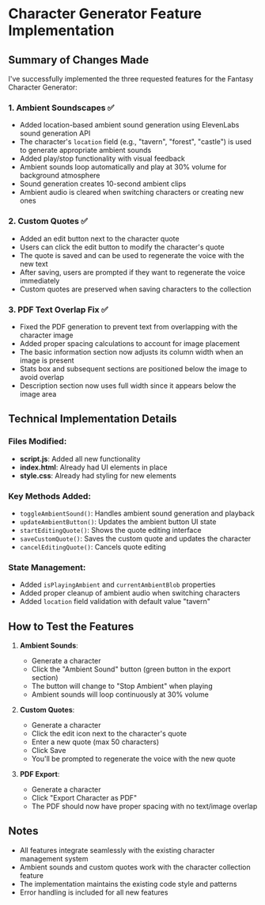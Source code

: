 # Character Generator Feature Implementation

## Summary of Changes Made

I've successfully implemented the three requested features for the Fantasy Character Generator:

### 1. **Ambient Soundscapes** ✅
- Added location-based ambient sound generation using ElevenLabs sound generation API
- The character's `location` field (e.g., "tavern", "forest", "castle") is used to generate appropriate ambient sounds
- Added play/stop functionality with visual feedback
- Ambient sounds loop automatically and play at 30% volume for background atmosphere
- Sound generation creates 10-second ambient clips
- Ambient audio is cleared when switching characters or creating new ones

### 2. **Custom Quotes** ✅
- Added an edit button next to the character quote
- Users can click the edit button to modify the character's quote
- The quote is saved and can be used to regenerate the voice with the new text
- After saving, users are prompted if they want to regenerate the voice immediately
- Custom quotes are preserved when saving characters to the collection

### 3. **PDF Text Overlap Fix** ✅
- Fixed the PDF generation to prevent text from overlapping with the character image
- Added proper spacing calculations to account for image placement
- The basic information section now adjusts its column width when an image is present
- Stats box and subsequent sections are positioned below the image to avoid overlap
- Description section now uses full width since it appears below the image area

## Technical Implementation Details

### Files Modified:
- **script.js**: Added all new functionality
- **index.html**: Already had UI elements in place
- **style.css**: Already had styling for new elements

### Key Methods Added:
- `toggleAmbientSound()`: Handles ambient sound generation and playback
- `updateAmbientButton()`: Updates the ambient button UI state
- `startEditingQuote()`: Shows the quote editing interface
- `saveCustomQuote()`: Saves the custom quote and updates the character
- `cancelEditingQuote()`: Cancels quote editing

### State Management:
- Added `isPlayingAmbient` and `currentAmbientBlob` properties
- Added proper cleanup of ambient audio when switching characters
- Added `location` field validation with default value "tavern"

## How to Test the Features

1. **Ambient Sounds**:
   - Generate a character
   - Click the "Ambient Sound" button (green button in the export section)
   - The button will change to "Stop Ambient" when playing
   - Ambient sounds will loop continuously at 30% volume

2. **Custom Quotes**:
   - Generate a character
   - Click the edit icon next to the character's quote
   - Enter a new quote (max 50 characters)
   - Click Save
   - You'll be prompted to regenerate the voice with the new quote

3. **PDF Export**:
   - Generate a character
   - Click "Export Character as PDF"
   - The PDF should now have proper spacing with no text/image overlap

## Notes
- All features integrate seamlessly with the existing character management system
- Ambient sounds and custom quotes work with the character collection feature
- The implementation maintains the existing code style and patterns
- Error handling is included for all new features
